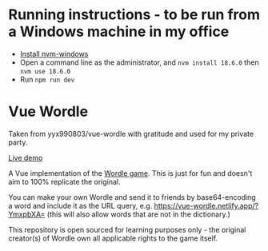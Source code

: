 # Running instructions - to be run from a Windows machine in my office
* [Install nvm-windows](https://github.com/coreybutler/nvm-windows)
* Open a command line as the administrator, and `nvm install 18.6.0` then `nvm use 18.6.0`
* Run `npm run dev`

# Vue Wordle

Taken from yyx990803/vue-wordle with gratitude and used for my private party.

[Live demo](https://vue-wordle.netlify.app/)

A Vue implementation of the [Wordle game](https://www.powerlanguage.co.uk/wordle/). This is just for fun and doesn't aim to 100% replicate the original.

You can make your own Wordle and send it to friends by base64-encoding a word and include it as the URL query, e.g. https://vue-wordle.netlify.app/?YmxpbXA= (this will also allow words that are not in the dictionary.)

This repository is open sourced for learning purposes only - the original creator(s) of Wordle own all applicable rights to the game itself.
